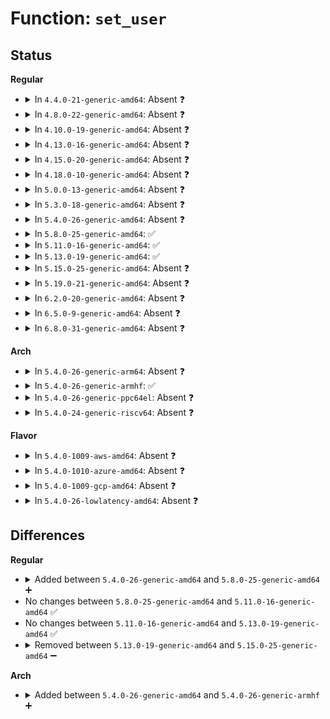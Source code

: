 # Function: <code>set_user</code>

## Status
<b>Regular</b>
<ul>
<li>
<details>
<summary>In <code>4.4.0-21-generic-amd64</code>: Absent ❓</summary>

```json
{
  "name": "set_user",
  "collision_type": "Unique Static",
  "inline_type": "Selective",
  "funcs": [
    {
      "addr": 18446744071579447008,
      "name": "set_user",
      "external": false,
      "loc": "kernel/sys.c:421",
      "file": "kernel/sys.c",
      "inline": "not declared, inlined",
      "caller_inline": [],
      "caller_func": [
        "kernel/sys.c:SyS_setreuid",
        "kernel/sys.c:SyS_setreuid",
        "kernel/sys.c:SyS_setuid",
        "kernel/sys.c:SyS_setresuid"
      ]
    }
  ],
  "symbols": [
    {
      "addr": 18446744071579447008,
      "name": "set_user.isra.3",
      "section": ".text",
      "bind": "STB_LOCAL",
      "size": 121
    }
  ]
}
```
</details>
</li>
<li>
<details>
<summary>In <code>4.8.0-22-generic-amd64</code>: Absent ❓</summary>

```json
{
  "name": "set_user",
  "collision_type": "Unique Static",
  "inline_type": "Selective",
  "funcs": [
    {
      "addr": 18446744071579459696,
      "name": "set_user",
      "external": false,
      "loc": "kernel/sys.c:421",
      "file": "kernel/sys.c",
      "inline": "not declared, inlined",
      "caller_inline": [],
      "caller_func": [
        "kernel/sys.c:SyS_setresuid",
        "kernel/sys.c:SyS_setuid",
        "kernel/sys.c:SyS_setreuid"
      ]
    }
  ],
  "symbols": [
    {
      "addr": 18446744071579459696,
      "name": "set_user.isra.5",
      "section": ".text",
      "bind": "STB_LOCAL",
      "size": 121
    }
  ]
}
```
</details>
</li>
<li>
<details>
<summary>In <code>4.10.0-19-generic-amd64</code>: Absent ❓</summary>

```json
{
  "name": "set_user",
  "collision_type": "Unique Static",
  "inline_type": "Selective",
  "funcs": [
    {
      "addr": 18446744071579480128,
      "name": "set_user",
      "external": false,
      "loc": "kernel/sys.c:421",
      "file": "kernel/sys.c",
      "inline": "not declared, inlined",
      "caller_inline": [],
      "caller_func": [
        "kernel/sys.c:SyS_setresuid",
        "kernel/sys.c:SyS_setuid",
        "kernel/sys.c:SyS_setreuid"
      ]
    }
  ],
  "symbols": [
    {
      "addr": 18446744071579480128,
      "name": "set_user.isra.5",
      "section": ".text",
      "bind": "STB_LOCAL",
      "size": 121
    }
  ]
}
```
</details>
</li>
<li>
<details>
<summary>In <code>4.13.0-16-generic-amd64</code>: Absent ❓</summary>

```json
{
  "name": "set_user",
  "collision_type": "Unique Static",
  "inline_type": "Selective",
  "funcs": [
    {
      "addr": 18446744071579467328,
      "name": "set_user",
      "external": false,
      "loc": "kernel/sys.c:428",
      "file": "kernel/sys.c",
      "inline": "not declared, inlined",
      "caller_inline": [],
      "caller_func": [
        "kernel/sys.c:SyS_setresuid",
        "kernel/sys.c:SyS_setuid",
        "kernel/sys.c:SyS_setreuid"
      ]
    }
  ],
  "symbols": [
    {
      "addr": 18446744071579467328,
      "name": "set_user.isra.4",
      "section": ".text",
      "bind": "STB_LOCAL",
      "size": 121
    }
  ]
}
```
</details>
</li>
<li>
<details>
<summary>In <code>4.15.0-20-generic-amd64</code>: Absent ❓</summary>

```json
{
  "name": "set_user",
  "collision_type": "Unique Static",
  "inline_type": "Selective",
  "funcs": [
    {
      "addr": 18446744071579495216,
      "name": "set_user",
      "external": false,
      "loc": "kernel/sys.c:435",
      "file": "kernel/sys.c",
      "inline": "not declared, inlined",
      "caller_inline": [],
      "caller_func": [
        "kernel/sys.c:SyS_setresuid",
        "kernel/sys.c:SyS_setuid",
        "kernel/sys.c:SyS_setreuid"
      ]
    }
  ],
  "symbols": [
    {
      "addr": 18446744071579495216,
      "name": "set_user.isra.4",
      "section": ".text",
      "bind": "STB_LOCAL",
      "size": 121
    }
  ]
}
```
</details>
</li>
<li>
<details>
<summary>In <code>4.18.0-10-generic-amd64</code>: Absent ❓</summary>

```json
{
  "name": "set_user",
  "collision_type": "Unique Static",
  "inline_type": "Selective",
  "funcs": [
    {
      "addr": 18446744071579517968,
      "name": "set_user",
      "external": false,
      "loc": "kernel/sys.c:452",
      "file": "kernel/sys.c",
      "inline": "not declared, inlined",
      "caller_inline": [],
      "caller_func": [
        "kernel/sys.c:__sys_setresuid",
        "kernel/sys.c:__sys_setuid",
        "kernel/sys.c:__sys_setreuid",
        "kernel/sys.c:__sys_setreuid"
      ]
    }
  ],
  "symbols": [
    {
      "addr": 18446744071579517968,
      "name": "set_user.isra.8",
      "section": ".text",
      "bind": "STB_LOCAL",
      "size": 121
    }
  ]
}
```
</details>
</li>
<li>
<details>
<summary>In <code>5.0.0-13-generic-amd64</code>: Absent ❓</summary>

```json
{
  "name": "set_user",
  "collision_type": "Unique Static",
  "inline_type": "Selective",
  "funcs": [
    {
      "addr": 18446744071579554416,
      "name": "set_user",
      "external": false,
      "loc": "kernel/sys.c:452",
      "file": "kernel/sys.c",
      "inline": "not declared, inlined",
      "caller_inline": [],
      "caller_func": [
        "kernel/sys.c:__sys_setresuid",
        "kernel/sys.c:__sys_setuid",
        "kernel/sys.c:__sys_setreuid",
        "kernel/sys.c:__sys_setreuid"
      ]
    }
  ],
  "symbols": [
    {
      "addr": 18446744071579554416,
      "name": "set_user.isra.7",
      "section": ".text",
      "bind": "STB_LOCAL",
      "size": 121
    }
  ]
}
```
</details>
</li>
<li>
<details>
<summary>In <code>5.3.0-18-generic-amd64</code>: Absent ❓</summary>

```json
{
  "name": "set_user",
  "collision_type": "Unique Static",
  "inline_type": "Selective",
  "funcs": [
    {
      "addr": 18446744071579577008,
      "name": "set_user",
      "external": false,
      "loc": "kernel/sys.c:452",
      "file": "kernel/sys.c",
      "inline": "not declared, inlined",
      "caller_inline": [],
      "caller_func": [
        "kernel/sys.c:__sys_setresuid",
        "kernel/sys.c:__sys_setuid",
        "kernel/sys.c:__sys_setreuid",
        "kernel/sys.c:__sys_setreuid"
      ]
    }
  ],
  "symbols": [
    {
      "addr": 18446744071579577008,
      "name": "set_user.isra.0",
      "section": ".text",
      "bind": "STB_LOCAL",
      "size": 121
    }
  ]
}
```
</details>
</li>
<li>
<details>
<summary>In <code>5.4.0-26-generic-amd64</code>: Absent ❓</summary>

```json
{
  "name": "set_user",
  "collision_type": "Unique Static",
  "inline_type": "Selective",
  "funcs": [
    {
      "addr": 18446744071579603104,
      "name": "set_user",
      "external": false,
      "loc": "kernel/sys.c:452",
      "file": "kernel/sys.c",
      "inline": "not declared, inlined",
      "caller_inline": [],
      "caller_func": [
        "kernel/sys.c:__sys_setresuid",
        "kernel/sys.c:__sys_setuid",
        "kernel/sys.c:__sys_setreuid",
        "kernel/sys.c:__sys_setreuid"
      ]
    }
  ],
  "symbols": [
    {
      "addr": 18446744071579603104,
      "name": "set_user.isra.0",
      "section": ".text",
      "bind": "STB_LOCAL",
      "size": 121
    }
  ]
}
```
</details>
</li>
<li>
<details>
<summary>In <code>5.8.0-25-generic-amd64</code>: ✅</summary>

```c
int set_user(struct cred * new)
```

```json
{
  "name": "set_user",
  "collision_type": "Unique Static",
  "inline_type": "No",
  "funcs": [
    {
      "addr": 18446744071579629600,
      "name": "set_user",
      "external": false,
      "loc": "kernel/sys.c:461",
      "file": "kernel/sys.c",
      "inline": "seen, unknown",
      "caller_inline": [],
      "caller_func": [
        "kernel/sys.c:__sys_setresuid",
        "kernel/sys.c:__sys_setuid",
        "kernel/sys.c:__sys_setreuid",
        "kernel/sys.c:__sys_setreuid"
      ]
    }
  ],
  "symbols": [
    {
      "addr": 18446744071579629600,
      "name": "set_user",
      "section": ".text",
      "bind": "STB_LOCAL",
      "size": 132
    }
  ]
}
```
</details>
</li>
<li>
<details>
<summary>In <code>5.11.0-16-generic-amd64</code>: ✅</summary>

```c
int set_user(struct cred * new)
```

```json
{
  "name": "set_user",
  "collision_type": "Unique Static",
  "inline_type": "No",
  "funcs": [
    {
      "addr": 18446744071579609568,
      "name": "set_user",
      "external": false,
      "loc": "kernel/sys.c:462",
      "file": "kernel/sys.c",
      "inline": "seen, unknown",
      "caller_inline": [],
      "caller_func": [
        "kernel/sys.c:__sys_setresuid",
        "kernel/sys.c:__sys_setuid",
        "kernel/sys.c:__sys_setreuid",
        "kernel/sys.c:__sys_setreuid"
      ]
    }
  ],
  "symbols": [
    {
      "addr": 18446744071579609568,
      "name": "set_user",
      "section": ".text",
      "bind": "STB_LOCAL",
      "size": 132
    }
  ]
}
```
</details>
</li>
<li>
<details>
<summary>In <code>5.13.0-19-generic-amd64</code>: ✅</summary>

```c
int set_user(struct cred * new)
```

```json
{
  "name": "set_user",
  "collision_type": "Unique Static",
  "inline_type": "No",
  "funcs": [
    {
      "addr": 18446744071579616016,
      "name": "set_user",
      "external": false,
      "loc": "kernel/sys.c:467",
      "file": "kernel/sys.c",
      "inline": "seen, unknown",
      "caller_inline": [],
      "caller_func": [
        "kernel/sys.c:__sys_setresuid",
        "kernel/sys.c:__sys_setuid",
        "kernel/sys.c:__sys_setreuid",
        "kernel/sys.c:__sys_setreuid"
      ]
    }
  ],
  "symbols": [
    {
      "addr": 18446744071579616016,
      "name": "set_user",
      "section": ".text",
      "bind": "STB_LOCAL",
      "size": 132
    }
  ]
}
```
</details>
</li>
<li>
<details>
<summary>In <code>5.15.0-25-generic-amd64</code>: Absent ❓</summary>

```json
{
  "name": "set_user",
  "collision_type": "Unique Static",
  "inline_type": "Full",
  "funcs": [
    {
      "addr": 18446744071579708886,
      "name": "set_user",
      "external": false,
      "loc": "kernel/sys.c:467",
      "file": "kernel/sys.c",
      "inline": "not declared, inlined",
      "caller_inline": [
        "kernel/sys.c:__sys_setresuid",
        "kernel/sys.c:__sys_setuid",
        "kernel/sys.c:__sys_setreuid"
      ],
      "caller_func": []
    }
  ],
  "symbols": []
}
```
</details>
</li>
<li>
<details>
<summary>In <code>5.19.0-21-generic-amd64</code>: Absent ❓</summary>

```json
{
  "name": "set_user",
  "collision_type": "Unique Static",
  "inline_type": "Full",
  "funcs": [
    {
      "addr": 18446744071579811963,
      "name": "set_user",
      "external": false,
      "loc": "kernel/sys.c:474",
      "file": "kernel/sys.c",
      "inline": "not declared, inlined",
      "caller_inline": [
        "kernel/sys.c:__sys_setresuid",
        "kernel/sys.c:__sys_setuid",
        "kernel/sys.c:__sys_setreuid"
      ],
      "caller_func": []
    }
  ],
  "symbols": []
}
```
</details>
</li>
<li>
<details>
<summary>In <code>6.2.0-20-generic-amd64</code>: Absent ❓</summary>

```json
{
  "name": "set_user",
  "collision_type": "Unique Static",
  "inline_type": "Full",
  "funcs": [
    {
      "addr": 18446744071579947835,
      "name": "set_user",
      "external": false,
      "loc": "kernel/sys.c:475",
      "file": "kernel/sys.c",
      "inline": "not declared, inlined",
      "caller_inline": [
        "kernel/sys.c:__sys_setresuid",
        "kernel/sys.c:__sys_setuid",
        "kernel/sys.c:__sys_setreuid"
      ],
      "caller_func": []
    }
  ],
  "symbols": []
}
```
</details>
</li>
<li>
<details>
<summary>In <code>6.5.0-9-generic-amd64</code>: Absent ❓</summary>

```json
{
  "name": "set_user",
  "collision_type": "Unique Static",
  "inline_type": "Full",
  "funcs": [
    {
      "addr": 18446744071579997207,
      "name": "set_user",
      "external": false,
      "loc": "kernel/sys.c:482",
      "file": "kernel/sys.c",
      "inline": "not declared, inlined",
      "caller_inline": [
        "kernel/sys.c:__sys_setresuid",
        "kernel/sys.c:__sys_setuid",
        "kernel/sys.c:__sys_setreuid"
      ],
      "caller_func": []
    }
  ],
  "symbols": []
}
```
</details>
</li>
<li>
<details>
<summary>In <code>6.8.0-31-generic-amd64</code>: Absent ❓</summary>

```json
{
  "name": "set_user",
  "collision_type": "Unique Static",
  "inline_type": "Full",
  "funcs": [
    {
      "addr": 18446744071580036615,
      "name": "set_user",
      "external": false,
      "loc": "kernel/sys.c:482",
      "file": "kernel/sys.c",
      "inline": "not declared, inlined",
      "caller_inline": [
        "kernel/sys.c:__sys_setresuid",
        "kernel/sys.c:__sys_setuid",
        "kernel/sys.c:__sys_setreuid"
      ],
      "caller_func": []
    }
  ],
  "symbols": []
}
```
</details>
</li>
</ul>
<b>Arch</b>
<ul>
<li>
<details>
<summary>In <code>5.4.0-26-generic-arm64</code>: Absent ❓</summary>

```json
{
  "name": "set_user",
  "collision_type": "Unique Static",
  "inline_type": "Selective",
  "funcs": [
    {
      "addr": 18446603336490764032,
      "name": "set_user",
      "external": false,
      "loc": "kernel/sys.c:452",
      "file": "kernel/sys.c",
      "inline": "not declared, inlined",
      "caller_inline": [],
      "caller_func": [
        "kernel/sys.c:__sys_setresuid",
        "kernel/sys.c:__sys_setuid",
        "kernel/sys.c:__sys_setreuid",
        "kernel/sys.c:__sys_setreuid"
      ]
    }
  ],
  "symbols": [
    {
      "addr": 18446603336490764032,
      "name": "set_user.isra.0",
      "section": ".text",
      "bind": "STB_LOCAL",
      "size": 140
    }
  ]
}
```
</details>
</li>
<li>
<details>
<summary>In <code>5.4.0-26-generic-armhf</code>: ✅</summary>

```c
int set_user(struct cred * new)
```

```json
{
  "name": "set_user",
  "collision_type": "Unique Static",
  "inline_type": "No",
  "funcs": [
    {
      "addr": 3224808484,
      "name": "set_user",
      "external": false,
      "loc": "kernel/sys.c:452",
      "file": "kernel/sys.c",
      "inline": "seen, unknown",
      "caller_inline": [],
      "caller_func": [
        "kernel/sys.c:__sys_setresuid",
        "kernel/sys.c:__sys_setuid",
        "kernel/sys.c:__sys_setreuid",
        "kernel/sys.c:__sys_setreuid"
      ]
    }
  ],
  "symbols": [
    {
      "addr": 3224808484,
      "name": "set_user",
      "section": ".text",
      "bind": "STB_LOCAL",
      "size": 144
    }
  ]
}
```
</details>
</li>
<li>
<details>
<summary>In <code>5.4.0-26-generic-ppc64el</code>: Absent ❓</summary>

```json
{
  "name": "set_user",
  "collision_type": "Unique Static",
  "inline_type": "Selective",
  "funcs": [
    {
      "addr": 13835058055283594448,
      "name": "set_user",
      "external": false,
      "loc": "kernel/sys.c:452",
      "file": "kernel/sys.c",
      "inline": "not declared, inlined",
      "caller_inline": [],
      "caller_func": [
        "kernel/sys.c:__sys_setresuid",
        "kernel/sys.c:__sys_setuid",
        "kernel/sys.c:__sys_setreuid",
        "kernel/sys.c:__sys_setreuid"
      ]
    }
  ],
  "symbols": [
    {
      "addr": 13835058055283594448,
      "name": "set_user.isra.0",
      "section": ".text",
      "bind": "STB_LOCAL",
      "size": 184
    }
  ]
}
```
</details>
</li>
<li>
<details>
<summary>In <code>5.4.0-24-generic-riscv64</code>: Absent ❓</summary>

```json
{
  "name": "set_user",
  "collision_type": "Unique Static",
  "inline_type": "Selective",
  "funcs": [
    {
      "addr": 18446743936271459792,
      "name": "set_user",
      "external": false,
      "loc": "kernel/sys.c:452",
      "file": "kernel/sys.c",
      "inline": "not declared, inlined",
      "caller_inline": [],
      "caller_func": [
        "kernel/sys.c:__sys_setresuid",
        "kernel/sys.c:__sys_setuid",
        "kernel/sys.c:__sys_setreuid",
        "kernel/sys.c:__sys_setreuid"
      ]
    }
  ],
  "symbols": [
    {
      "addr": 18446743936271459792,
      "name": "set_user.isra.0",
      "section": ".text",
      "bind": "STB_LOCAL",
      "size": 130
    }
  ]
}
```
</details>
</li>
</ul>
<b>Flavor</b>
<ul>
<li>
<details>
<summary>In <code>5.4.0-1009-aws-amd64</code>: Absent ❓</summary>

```json
{
  "name": "set_user",
  "collision_type": "Unique Static",
  "inline_type": "Selective",
  "funcs": [
    {
      "addr": 18446744071579579408,
      "name": "set_user",
      "external": false,
      "loc": "kernel/sys.c:452",
      "file": "kernel/sys.c",
      "inline": "not declared, inlined",
      "caller_inline": [],
      "caller_func": [
        "kernel/sys.c:__sys_setresuid",
        "kernel/sys.c:__sys_setuid",
        "kernel/sys.c:__sys_setreuid",
        "kernel/sys.c:__sys_setreuid"
      ]
    }
  ],
  "symbols": [
    {
      "addr": 18446744071579579408,
      "name": "set_user.isra.0",
      "section": ".text",
      "bind": "STB_LOCAL",
      "size": 121
    }
  ]
}
```
</details>
</li>
<li>
<details>
<summary>In <code>5.4.0-1010-azure-amd64</code>: Absent ❓</summary>

```json
{
  "name": "set_user",
  "collision_type": "Unique Static",
  "inline_type": "Selective",
  "funcs": [
    {
      "addr": 18446744071579508032,
      "name": "set_user",
      "external": false,
      "loc": "kernel/sys.c:452",
      "file": "kernel/sys.c",
      "inline": "not declared, inlined",
      "caller_inline": [],
      "caller_func": [
        "kernel/sys.c:__sys_setresuid",
        "kernel/sys.c:__sys_setuid",
        "kernel/sys.c:__sys_setreuid",
        "kernel/sys.c:__sys_setreuid"
      ]
    }
  ],
  "symbols": [
    {
      "addr": 18446744071579508032,
      "name": "set_user.isra.0",
      "section": ".text",
      "bind": "STB_LOCAL",
      "size": 121
    }
  ]
}
```
</details>
</li>
<li>
<details>
<summary>In <code>5.4.0-1009-gcp-amd64</code>: Absent ❓</summary>

```json
{
  "name": "set_user",
  "collision_type": "Unique Static",
  "inline_type": "Selective",
  "funcs": [
    {
      "addr": 18446744071579576688,
      "name": "set_user",
      "external": false,
      "loc": "kernel/sys.c:452",
      "file": "kernel/sys.c",
      "inline": "not declared, inlined",
      "caller_inline": [],
      "caller_func": [
        "kernel/sys.c:__sys_setresuid",
        "kernel/sys.c:__sys_setuid",
        "kernel/sys.c:__sys_setreuid",
        "kernel/sys.c:__sys_setreuid"
      ]
    }
  ],
  "symbols": [
    {
      "addr": 18446744071579576688,
      "name": "set_user.isra.0",
      "section": ".text",
      "bind": "STB_LOCAL",
      "size": 121
    }
  ]
}
```
</details>
</li>
<li>
<details>
<summary>In <code>5.4.0-26-lowlatency-amd64</code>: Absent ❓</summary>

```json
{
  "name": "set_user",
  "collision_type": "Unique Static",
  "inline_type": "Selective",
  "funcs": [
    {
      "addr": 18446744071579610992,
      "name": "set_user",
      "external": false,
      "loc": "kernel/sys.c:452",
      "file": "kernel/sys.c",
      "inline": "not declared, inlined",
      "caller_inline": [],
      "caller_func": [
        "kernel/sys.c:__sys_setresuid",
        "kernel/sys.c:__sys_setuid",
        "kernel/sys.c:__sys_setreuid",
        "kernel/sys.c:__sys_setreuid"
      ]
    }
  ],
  "symbols": [
    {
      "addr": 18446744071579610992,
      "name": "set_user.isra.0",
      "section": ".text",
      "bind": "STB_LOCAL",
      "size": 121
    }
  ]
}
```
</details>
</li>
</ul>

## Differences
<b>Regular</b>
<ul>
<li>
<details>
<summary>Added between <code>5.4.0-26-generic-amd64</code> and <code>5.8.0-25-generic-amd64</code> ➕</summary>

```c
int set_user(struct cred * new)
```
</details>
</li>
<li>
No changes between <code>5.8.0-25-generic-amd64</code> and <code>5.11.0-16-generic-amd64</code> ✅
</li>
<li>
No changes between <code>5.11.0-16-generic-amd64</code> and <code>5.13.0-19-generic-amd64</code> ✅
</li>
<li>
<details>
<summary>Removed between <code>5.13.0-19-generic-amd64</code> and <code>5.15.0-25-generic-amd64</code> ➖</summary>

```c
int set_user(struct cred * new)
```
</details>
</li>
</ul>
<b>Arch</b>
<ul>
<li>
<details>
<summary>Added between <code>5.4.0-26-generic-amd64</code> and <code>5.4.0-26-generic-armhf</code> ➕</summary>

```c
int set_user(struct cred * new)
```
</details>
</li>
</ul>
